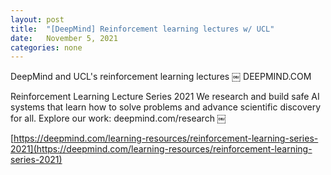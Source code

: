 ```yaml
---
layout: post
title:  "[DeepMind] Reinforcement learning lectures w/ UCL"
date:   November 5, 2021
categories: none
---
```


DeepMind and UCL's reinforcement learning lectures
￼
DEEPMIND.COM

Reinforcement Learning Lecture Series 2021
We research and build safe AI systems that learn how to solve problems and advance scientific discovery for all. Explore our work: deepmind.com/research
￼


[https://deepmind.com/learning-resources/reinforcement-learning-series-2021](https://deepmind.com/learning-resources/reinforcement-learning-series-2021)

 

